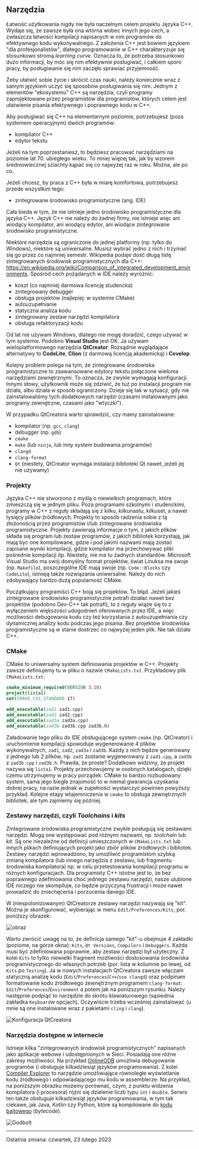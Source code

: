 ## Narzędzia

Łatwość użytkowania nigdy nie była naczelnym celem projektu Języka C++.  Wydaje się, że zawsze była ona wtórna wobec innych jego cech, a zwłaszcza łatwości kompilacji napisanych w nim programów do efektywnego kodu wykonywalnego. Z założenia C++ jest bowiem językiem "dla profesjonalistów", dlatego programowanie w C++ charakteryzuje się stosunkowo stromą *learning curve*. Oznacza to, że potrzeba stosunkowo dużo informacji, by móc się nim efektywnie posługiwać, i całkiem sporo pracy, by posługiwanie się nim zaczęło sprawiać przyjemność.

Żeby ułatwić sobie życie i skrócić czas nauki, należy koniecznie wraz z samym językiem uczyć się sposobów posługiwania się nim. Jednym z elementów "ekosystemu" C++ są narzędzia, czyli programy zaprojektowane przez programistów dla programistów, których celem jest ułatwienie pisania efektywnego i poprawnego kodu w C++.

Aby posługiwać się C++ na elementarnym poziomie, potrzebujesz (poza systemem operacyjnym) dwóch programów:
- kompilator C++
- edytor tekstu

Jeżeli na tym poprzestaniesz, to będziesz pracować narzędziami na poziomie lat 70. ubiegłego wieku. To mniej więcej tak, jak by wzorem średniowiecznej szlachty kąpać się co najwyżej raz w roku. Można, ale po co. 

Jeżeli chcesz, by praca z C++ była w miarę komfortowa, potrzebujesz przede wszystkim tego:
- zintegrowane środowisko programistyczne (ang. IDE)

Cała bieda w tym, że nie istnieje jedno środowisko programistyczne dla języka C++. Język C++ nie należy do żadnej firmy, nie istnieje więc ani wiodący kompilator, ani wiodący edytor, ani wiodące zintegrowane środowisko programistyczne.

Niektóre narzędzia są ograniczone do jednej platformy (np. tylko do Windows), niektóre są uniwersalne. Musisz wybrać jedno z nich i trzymać się go przez co najmniej semestr. Wikipedia podaje dość długą listę zintegrowanych środowisk programistycznych dla C++: https://en.wikipedia.org/wiki/Comparison_of_integrated_development_environments. Spośród cech pożądanych w IDE należy wyróżnić:

- koszt (co najmniej darmowa licencję studencka) 
- zintegrowany debugger
- obsługa projektów (najlepiej: w systemie CMake)
- autouzupełnianie
- statyczna analiza kodu 
- zintegrowany zestaw narzędzi kompilatora
- obsługa refaktoryzacji kodu

Od lat nie używam Windows, dlatego nie mogę doradzić, czego używać w tym systemie. Podobno **Visual Studio** jest OK. Ja używam wieloplatformowego narzędzia **QtCreator**. Rozsądnie wyglądające alternatywy to **CodeLite**,  **Clion** (z darmową licencją akademicką) i **Cevelop**. 

Kolejny problem polega na tym, że zintegrowane środowiska programistyczne to zaawansowane edytory tekstu połączone wieloma narzędziami zewnętrznymi. To oznacza, że zwykle wymagają konfiguracji. Innymi słowy, użytkownik może się zdziwić, że tuż po instalacji program nie działa, albo działa w sposób ograniczony. Dzieje się tak w sytuacji, gdy nie zainstalowaliśmy tych dodatkowych narzędzi (czasami instalowanymi jako programy zewnętrzne, czasami jako "wtyczki"). 

W przypadku QtCreatora warto sprawdzić, czy mamy zainstalowane:
- kompilator (np. `gcc`, `clang`)
- debugger (np. `gdb`)
- `cmake` 
- `make` (lub `ninja`, lub inny  system budowania programów) 
- `clangd`
- `clang-format`
- `Qt` (niestety, QtCreator wymaga instalacji biblioteki Qt nawet, jeżeli jej nie używamy)

### Projekty 

Języka C++ nie stworzono z myślą o niewielkich programach, które zmieszczą się w jednym pliku. Poza programami szkolnymi i studenckimi, programy w C++ z reguły składają się z kilku, kilkunastu, kilkuset, a nawet tysięcy plików źródłowych. Projekty to sposób radzenia sobie z tą złożonością przez programistów i/lub zintegrowane środowiska programistyczne. Projekty zawierają informacje o tym, z jakich plików składa się program lub zestaw programów, z jakich bibliotek korzystają,  jak mają być one kompilowane, gdzie i pod jakimi nazwami mają zostać zapisane wyniki kompilacji,
gdzie kompilator ma przechowywać pliki pośrednie kompilacji itp. Niestety, nie ma tu żadnych standardów. Microsoft Visual Studio ma swój domyślny format projektów, świat Linuksa ma swoje (np. `Makefile`), poszczególne IDE mają swoje (np. `Code::Blocks` czy `CodeLite`), istnieją także rozwiązania uniwersalne. Należy do nich zdobywający bardzo dużą popularność CMake. 

Początkujący programiści C++ boją się projektów. To błąd. Jeżeli jakieś zintegrowane środowisko programistyczne potrafi działać nawet bez projektów (podobno Dev-C++ tak potrafi), to z reguły wiąże się to z wyłączeniem większości udogodnień oferowanych przez IDE, a więc możliwości debugowania kodu czy też korzystania z autouzupełniania czy dynamicznej analizy kodu podczas jego pisania. Bez projektów środowiska programistyczne są w stanie dostrzec co najwyżej jeden plik. Nie tak działa C++.

### CMake 
CMake to uniwersalny system definiowania projektów w C++. Projekty zawsze definiujemy tu w pliku o nazwie `CMakeLists.txt`.
Przykładowy plik  `CMakeLists.txt`:

``` cmake
cmake_minimum_required(VERSION 3.10)
project(lista1)
set(CMAKE_CXX_STANDARD 17)

add_executable(zad1 zad1.cpp)
add_executable(zad2 zad2.cpp)
add_executable(zad3a zad3a.cpp)
add_executable(zad3b zad3b.cpp zad3b.h)
```

Załadowanie tego pliku do IDE obsługującego system `cmake` (np. QtCreator) i uruchomienie kompilacji spowoduje wygenerowanie 4 plików wykonywalnych, `zad1`, `zad2`, `zad3a` i `zad3b`.  Każdy z nich będzie generowany z jednego lub 2 plików, np. `zad1` zostanie wygenerowany z `zad1.cpp`, a `zad3b` z `zad3b.cpp` i `zad3b.h`. Prawda, że proste? Dodatkowo widzimy, że projekt nazywa się `lista1`. Projekty przechowujemy w osobnych katalogach, dzięki czemu utrzymujemy w pracy porządek.  CMake to bardzo rozbudowany system, sama jego biegła znajomość to w niemal gwarancja uzyskania dobrej pracy, na razie jednak w zupełności wystarczyć powinien powyższy przykład. Kolejne etapy wtajemniczenia w `cmake` to obsługa zewnętrznych bibliotek, ale tym zajmiemy się później.

### Zestawy narzędzi, czyli *Toolchains* i *kits*

Zintegrowane środowiska programistyczne zwykle posługują się zestawami narzędzi. Mogą one występować pod różnymi nazwami, np. *toolchain* lub *kit*. Są one niezależne od definicji umieszczonych w `CMakeLists.txt` lub innych plikach definiujących projekt jako zbiór plików źródłowych i bibliotek. Zestawy narzędzi wprowadzono, by umożliwić programistom szybką zmianą kompilatora (lub innego narzędzia z zestawu, lub fragmentu środowiska kompilatora) np. w celu przetestowania kompilacji programu w różnych konfiguracjach. Dla programisty C++ istotne jest to, że bez poprawnego zdefiniowania choć jednego zestawu narzędzi, nasze ulubione IDE niczego nie skompiluje, co będzie przyczyną frustracji i może nawet prowadzić do zniechęcenia i porzucenia danego IDE.

W (niespolonizowanym) QtCreatorze zestawy narzędzi nazywają się "kit". Można je skonfigurować, wybierając w menu `Edit/Preferences/Kits`, por. poniższy obrazek:

![obraz](./img/01/qtcreator-kit.png)



Warto zwrócić uwagę na to, że definicja samego "kit"-u obejmuje 4 zakładki (poziome, na górze okna): `Kits`, `Qt Versions`, `Compilers` i `Debuggers`.
Każda musi być zdefiniowana poprawnie, aby zestaw narzędzi był użyteczny.   Z kolei `Kits` to tylko niewielki fragment możliwości dostosowania środowiska programistycznego do własnych potrzeb (por. lista w kolumnie po lewej, od `Kits` po `Testing`). Ja w nowych instalacjach QtCreatora zawsze włączam statyczną analizę kodu (`Edit`/`Preferences`/`C++`/`use clangd`) oraz podpinam formatowanie kodu źródłowego zewnętrznym programem `clang-format`: `Edit`/`Preferences`/`Environment` a potem jak na poniższym rysunku. Należy następnie podpiąć to narzędzie do skrótu klawiaturowego (sąsiednia zakładka `Keyboard`w opcjach). Oczywiście trzeba wcześniej zainstalować (u mnie są one instalowane wraz z pakietami `cling` i `clang`).  

 ![Konfiguracja QtCreatora](./img/01/qtcreator-config.png)

### Narzędzia dostępne w internecie

Istnieje kilka "zintegrowanych środowisk programistycznych" napisanych jako aplikacje webowe i udostępnionych w Sieci. Posiadają one różne zakresy możliwości. Na przykład [OnlineGDB](https://www.onlinegdb.com/online_c++_compiler) umożliwia debugowanie programów (i obsługuje kilkadziesiąt języków programowania). Z kolei [Compiler Explorer](https://godbolt.org)  to narzędzie umożliwiające równoległe wyświetlanie kodu źródłowego i odpowiadającego mu kodu w assemblerze. Na przykład, na poniższym obrazku możemy porównać, czym, z punktu widzenia kompilatora (i procesora) różni się dzielenie liczb typu `int` i `double`. Serwis ten także obsługuje kilkadziesiąt języków programowania, w tym tak ciekawe, jak Java, Kotlin czy Python, które są kompilowane do [kodu bajtowego](https://pl.wikipedia.org/wiki/Kod_bajtowy) (*bytecode*). 

  ![Godbolt](./img/01/godbolt.png  "Godbolt")

  

***

 Ostatnia zmiana: czwartek, 23 lutego 2023 

